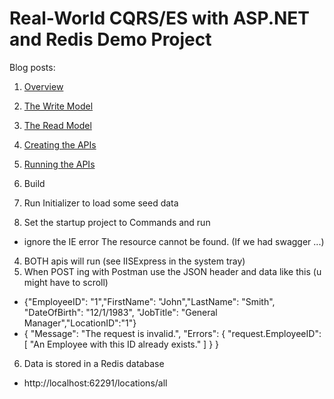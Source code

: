 Real-World CQRS/ES with ASP.NET and Redis Demo Project
====

Blog posts:

1. [Overview](https://www.exceptionnotfound.net/real-world-cqrs-es-with-asp-net-and-redis-part-1-overview/)
2. [The Write Model](https://www.exceptionnotfound.net/real-world-cqrs-es-with-asp-net-and-redis-part-2-the-write-model/)
3. [The Read Model](https://www.exceptionnotfound.net/real-world-cqrs-es-with-asp-net-and-redis-part-3-the-read-model/)
4. [Creating the APIs](https://www.exceptionnotfound.net/real-world-cqrs-es-with-asp-net-and-redis-part-4-creating-the-apis/)
5. [Running the APIs](https://www.exceptionnotfound.net/real-world-cqrs-es-with-asp-net-and-redis-part-5-running-the-apis/)

 1. Build
 2. Run Initializer to load some seed data
 3. Set the startup project to Commands and run
  - ignore the IE error The resource cannot be found. (If we had swagger ...)
 4. BOTH apis will run (see IISExpress in the system tray)
 5. When POST ing with Postman use the JSON header and data like this (u might have to scroll)
  - {"EmployeeID": "1","FirstName": "John","LastName": "Smith",	"DateOfBirth": "12/1/1983",	"JobTitle": "General Manager","LocationID":"1"}
  - {  "Message": "The request is invalid.",  "Errors": {    "request.EmployeeID": [      "An Employee with this ID already exists."    ]  }
}
 6. Data is stored in a Redis database
  - http://localhost:62291/locations/all